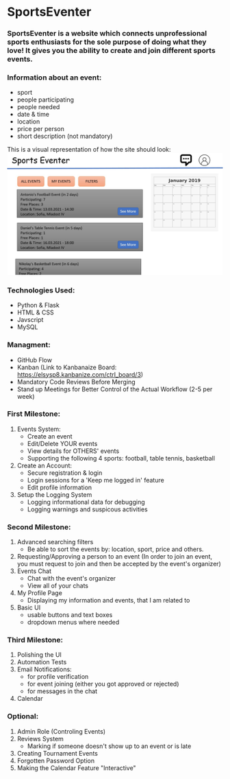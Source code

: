 
# SportsEventer

### SportsEventer is a website which connects unprofessional sports enthusiasts for the sole purpose of doing what they love! It gives you the ability to create and join different sports events.

### Information about an event:
  - sport
  - people participating
  - people needed
  - date & time
  - location
  - price per person
  - short description (not mandatory)

This is a visual representation of how the site should look:
![Image of the UI](/images/UI_Goal.jpg)



### Technologies Used:
  - Python & Flask
  - HTML & CSS
  - Javscript
  - MySQL
  

### Managment:
  - GitHub Flow
  - Kanban (Link to Kanbanaize Board: https://elsysp8.kanbanize.com/ctrl_board/3)
  - Mandatory Code Reviews Before Merging
  - Stand up Meetings for Better Control of the Actual Workflow (2-5 per week)

### First Milestone:
  1. Events System:
     - Create an event
     - Edit/Delete YOUR events
     - View details for OTHERS' events
     - Supporting the following 4 sports: football, table tennis, basketball
  2. Create an Account:
     - Secure registration & login
     - Login sessions for a 'Keep me logged in' feature
     - Edit profile information
  3. Setup the Logging System
     - Logging informational data for debugging
     - Logging warnings and suspicous activities 
  
### Second Milestone:
  1. Advanced searching filters
     - Be able to sort the events by: location, sport, price and others.
  2. Requesting/Approving a person to an event (In order to join an event, you must request to join and then be accepted by the event's organizer)
  3.  Events Chat
      - Chat with the event's organizer
      - View all of your chats
  4. My Profile Page
     - Displaying my information and events, that I am related to
  5. Basic UI
     - usable buttons and text boxes
     - dropdown menus where needed
  
### Third Milestone:
  1. Polishing the UI
  2. Automation Tests
  3. Email Notifications:
	 - for profile verification
	 - for event joining (either you got approved or rejected)
	 - for messages in the chat
  4. Calendar
  
### Optional:
  1. Admin Role (Controling Events)
  2. Reviews System
	 - Marking if someone doesn't show up to an event or is late
  3. Creating Tournament Events
  4. Forgotten Password Option
  5. Making the Calendar Feature "Interactive"
